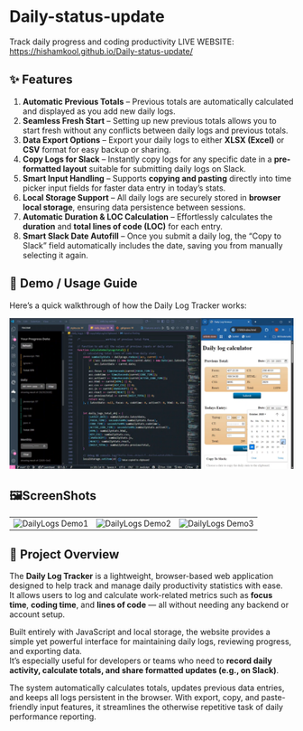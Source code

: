 # Daily-status-update
Track daily progress and coding productivity
LIVE WEBSITE: https://hishamkool.github.io/Daily-status-update/

## ✨ Features

1. **Automatic Previous Totals** – Previous totals are automatically calculated and displayed as you add new daily logs.  
2. **Seamless Fresh Start** – Setting up new previous totals allows you to start fresh without any conflicts between daily logs and previous totals.  
3. **Data Export Options** – Export your daily logs to either **XLSX (Excel)** or **CSV** format for easy backup or sharing.  
4. **Copy Logs for Slack** – Instantly copy logs for any specific date in a **pre-formatted layout** suitable for submitting daily logs on Slack.  
5. **Smart Input Handling** – Supports **copying and pasting** directly into time picker input fields for faster data entry in today’s stats.  
6. **Local Storage Support** – All daily logs are securely stored in **browser local storage**, ensuring data persistence between sessions.  
7. **Automatic Duration & LOC Calculation** – Effortlessly calculates the **duration** and **total lines of code (LOC)** for each entry.  
8. **Smart Slack Date Autofill** – Once you submit a daily log, the “Copy to Slack” field automatically includes the date, saving you from manually selecting it again.  

## 🎥 Demo / Usage Guide

Here’s a quick walkthrough of how the Daily Log Tracker works:

[![Daily Logs Demo](./dailyLogs%20thumbnail.png)](https://youtu.be/Z-kLdgsZp2w)

## 🖼️ScreenShots

<table>
  <tr>
    <td><img src="https://github.com/user-attachments/assets/fde54ce4-aed1-4196-ba9a-bfcb0b8f903c" width="250" alt="DailyLogs Demo1"></td>
    <td><img src="https://github.com/user-attachments/assets/ea1dfa2f-6a1d-43be-813c-a318d35aa176" width="250" alt="DailyLogs Demo2"></td>
    <td><img src="https://github.com/user-attachments/assets/c58f1273-e685-42a1-984e-1d6f46b11f9b" width="250" alt="DailyLogs Demo3"></td>
  </tr>
</table>


## 🧾 Project Overview

The **Daily Log Tracker** is a lightweight, browser-based web application designed to help track and manage daily productivity statistics with ease.  
It allows users to log and calculate work-related metrics such as **focus time**, **coding time**, and **lines of code** — all without needing any backend or account setup.

Built entirely with JavaScript and local storage, the website provides a simple yet powerful interface for maintaining daily logs, reviewing progress, and exporting data.  
It’s especially useful for developers or teams who need to **record daily activity, calculate totals, and share formatted updates (e.g., on Slack)**.

The system automatically calculates totals, updates previous data entries, and keeps all logs persistent in the browser. With export, copy, and paste-friendly input features, it streamlines the otherwise repetitive task of daily performance reporting.
